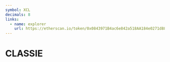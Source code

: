 ```yaml
---
symbol: XCL
decimals: 8
links:
  - name: explorer
    url: https://etherscan.io/token/0x0843971B4ac6e842a518AA184e0271d88B5cB74F
---
```


# CLASSIE
